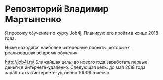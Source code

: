 # Репозиторий Владимир Мартыненко

Я прохожу обучение по курсу Job4j. Планирую его пройти в конце 2018 года.

Ниже находятся наиболее интересные проекты, которые я реализовывал во время обучения.

http://job4j.ru/
Ближайшая цель: до нового года заработать первые деньги в интернете-удаленно.
Следующая цель: до мая 2018 года заработать в интернете-удаленно 1000$ в месяц.

